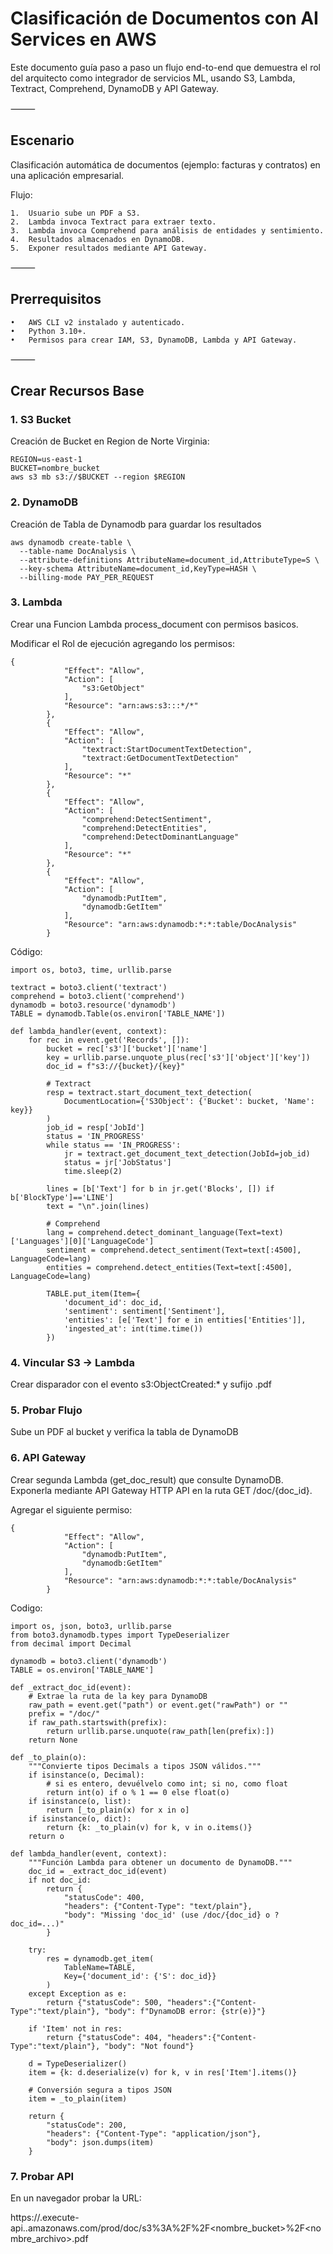 # Clasificación de Documentos con AI Services en AWS

Este documento guía paso a paso un flujo end-to-end que demuestra el rol del arquitecto como integrador de servicios ML, usando S3, Lambda, Textract, Comprehend, DynamoDB y API Gateway.

⸻

## Escenario

Clasificación automática de documentos (ejemplo: facturas y contratos) en una aplicación empresarial.

Flujo:
	
    1.	Usuario sube un PDF a S3.
	2.	Lambda invoca Textract para extraer texto.
	3.	Lambda invoca Comprehend para análisis de entidades y sentimiento.
	4.	Resultados almacenados en DynamoDB.
	5.	Exponer resultados mediante API Gateway.

⸻

## Prerrequisitos
	•	AWS CLI v2 instalado y autenticado.
	•	Python 3.10+.
	•	Permisos para crear IAM, S3, DynamoDB, Lambda y API Gateway.

⸻

## Crear Recursos Base

### 1. S3 Bucket

Creación de Bucket en Region de Norte Virginia:

```
REGION=us-east-1
BUCKET=nombre_bucket
aws s3 mb s3://$BUCKET --region $REGION
```

### 2. DynamoDB

Creación de Tabla de Dynamodb para guardar los resultados
```
aws dynamodb create-table \
  --table-name DocAnalysis \
  --attribute-definitions AttributeName=document_id,AttributeType=S \
  --key-schema AttributeName=document_id,KeyType=HASH \
  --billing-mode PAY_PER_REQUEST
```
### 3. Lambda

Crear una Funcion Lambda process_document con permisos basicos.

Modificar el Rol de ejecución agregando los permisos:
```
{
			"Effect": "Allow",
			"Action": [
				"s3:GetObject"
			],
			"Resource": "arn:aws:s3:::*/*"
		},
		{
			"Effect": "Allow",
			"Action": [
				"textract:StartDocumentTextDetection",
				"textract:GetDocumentTextDetection"
			],
			"Resource": "*"
		},
		{
			"Effect": "Allow",
			"Action": [
				"comprehend:DetectSentiment",
				"comprehend:DetectEntities",
				"comprehend:DetectDominantLanguage"
			],
			"Resource": "*"
		},
		{
			"Effect": "Allow",
			"Action": [
				"dynamodb:PutItem",
				"dynamodb:GetItem"
			],
			"Resource": "arn:aws:dynamodb:*:*:table/DocAnalysis"
		}
```

Código:
```
import os, boto3, time, urllib.parse

textract = boto3.client('textract')
comprehend = boto3.client('comprehend')
dynamodb = boto3.resource('dynamodb')
TABLE = dynamodb.Table(os.environ['TABLE_NAME'])

def lambda_handler(event, context):
    for rec in event.get('Records', []):
        bucket = rec['s3']['bucket']['name']
        key = urllib.parse.unquote_plus(rec['s3']['object']['key'])
        doc_id = f"s3://{bucket}/{key}"

        # Textract
        resp = textract.start_document_text_detection(
            DocumentLocation={'S3Object': {'Bucket': bucket, 'Name': key}}
        )
        job_id = resp['JobId']
        status = 'IN_PROGRESS'
        while status == 'IN_PROGRESS':
            jr = textract.get_document_text_detection(JobId=job_id)
            status = jr['JobStatus']
            time.sleep(2)

        lines = [b['Text'] for b in jr.get('Blocks', []) if b['BlockType']=='LINE']
        text = "\n".join(lines)

        # Comprehend
        lang = comprehend.detect_dominant_language(Text=text)['Languages'][0]['LanguageCode']
        sentiment = comprehend.detect_sentiment(Text=text[:4500], LanguageCode=lang)
        entities = comprehend.detect_entities(Text=text[:4500], LanguageCode=lang)

        TABLE.put_item(Item={
            'document_id': doc_id,
            'sentiment': sentiment['Sentiment'],
            'entities': [e['Text'] for e in entities['Entities']],
            'ingested_at': int(time.time())
        })
```
### 4. Vincular S3 → Lambda

Crear disparador con el evento s3:ObjectCreated:* y sufijo .pdf

### 5. Probar Flujo

Sube un PDF al bucket y verifica la tabla de DynamoDB

### 6. API Gateway

Crear segunda Lambda (get_doc_result) que consulte DynamoDB.
Exponerla mediante API Gateway HTTP API en la ruta GET /doc/{doc_id}.

Agregar el siguiente permiso:
```
{
			"Effect": "Allow",
			"Action": [
				"dynamodb:PutItem",
				"dynamodb:GetItem"
			],
			"Resource": "arn:aws:dynamodb:*:*:table/DocAnalysis"
		}
```

Codigo:
```
import os, json, boto3, urllib.parse
from boto3.dynamodb.types import TypeDeserializer
from decimal import Decimal

dynamodb = boto3.client('dynamodb')
TABLE = os.environ['TABLE_NAME']

def _extract_doc_id(event):
    # Extrae la ruta de la key para DynamoDB
    raw_path = event.get("path") or event.get("rawPath") or ""
    prefix = "/doc/"
    if raw_path.startswith(prefix):
        return urllib.parse.unquote(raw_path[len(prefix):])
    return None

def _to_plain(o):
    """Convierte tipos Decimals a tipos JSON válidos."""
    if isinstance(o, Decimal):
        # si es entero, devuélvelo como int; si no, como float
        return int(o) if o % 1 == 0 else float(o)
    if isinstance(o, list):
        return [_to_plain(x) for x in o]
    if isinstance(o, dict):
        return {k: _to_plain(v) for k, v in o.items()}
    return o

def lambda_handler(event, context):
    """Función Lambda para obtener un documento de DynamoDB."""
    doc_id = _extract_doc_id(event)
    if not doc_id:
        return {
            "statusCode": 400,
            "headers": {"Content-Type": "text/plain"},
            "body": "Missing 'doc_id' (use /doc/{doc_id} o ?doc_id=...)"
        }

    try:
        res = dynamodb.get_item(
            TableName=TABLE,
            Key={'document_id': {'S': doc_id}}
        )
    except Exception as e:
        return {"statusCode": 500, "headers":{"Content-Type":"text/plain"}, "body": f"DynamoDB error: {str(e)}"}

    if 'Item' not in res:
        return {"statusCode": 404, "headers":{"Content-Type":"text/plain"}, "body": "Not found"}

    d = TypeDeserializer()
    item = {k: d.deserialize(v) for k, v in res['Item'].items()}

    # Conversión segura a tipos JSON
    item = _to_plain(item)

    return {
        "statusCode": 200,
        "headers": {"Content-Type": "application/json"},
        "body": json.dumps(item)
    }
```

### 7. Probar API

En un navegador probar la URL:

https://<api-id>.execute-api.<region>.amazonaws.com/prod/doc/s3%3A%2F%2F<nombre_bucket>%2F<nombre_archivo>.pdf